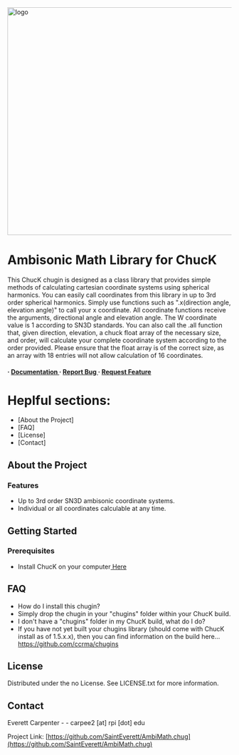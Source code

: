 <img src=https://chuck.cs.princeton.edu/doc/images/chuck-logo2023w.png alt="logo" width=512 height=512 />

<h1>Ambisonic Math Library for ChucK</h1>
<p>This ChucK chugin is designed as a class library that provides simple methods of calculating cartesian coordinate systems using spherical harmonics. You can easily call coordinates from this library in up to 3rd order spherical harmonics. Simply use functions such as ".x(direction angle, elevation angle)" to call your x coordinate. All coordinate functions receive the arguments, directional angle and elevation angle. The W coordinate value is 1 according to SN3D standards. You can also call the .all function that, given direction, elevation, a chuck float array of the necessary size, and order, will calculate your complete coordinate system according to the order provided. Please ensure that the float array is of the correct size, as an array with 18 entries will not allow calculation of 16 coordinates.</p>

<h4> <span> · </span> <a href="https://github.com/SaintEverett/AmbiMath.chug/blob/master/README.md"> Documentation </a> <span> · </span> <a href="https://github.com/SaintEverett/AmbiMath.chug/issues"> Report Bug </a> <span> · </span> <a href="https://github.com/SaintEverett/AmbiMath.chug/issues"> Request Feature </a> </h4>


</div>

# Heplful sections:

- [About the Project]
- [FAQ]
- [License]
- [Contact]


## About the Project

### Features
- Up to 3rd order SN3D ambisonic coordinate systems.
- Individual or all coordinates calculable at any time.


## Getting Started

### Prerequisites

- Install ChucK on your computer<a href="https://chuck.stanford.edu/"> Here</a>


## FAQ

- How do I install this chugin?
- Simply drop the chugin in your "chugins" folder within your ChucK build.
- I don't have a "chugins" folder in my ChucK build, what do I do?
- If you have not yet built your chugins library (should come with ChucK install as of 1.5.x.x), then you can find information on the build here... https://github.com/ccrma/chugins


## License

Distributed under the no License. See LICENSE.txt for more information.

## Contact

Everett Carpenter - - carpee2 [at] rpi [dot] edu

Project Link: [https://github.com/SaintEverett/AmbiMath.chug](https://github.com/SaintEverett/AmbiMath.chug)
